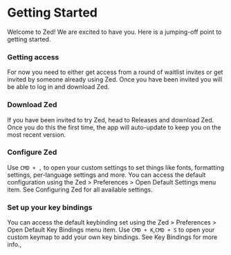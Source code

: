 # Getting Started

Welcome to Zed! We are excited to have you. Here is a jumping-off point to getting started.

### Getting access

For now you need to either get access from a round of waitlist invites or get invited by someone already using Zed. Once you have been invited you will be able to log in and download Zed.

### Download Zed

If you have been invited to try Zed, head to Releases and download Zed. Once you do this the first time, the app will auto-update to keep you on the most recent version.

### Configure Zed

Use `CMD + ,` to open your custom settings to set things like fonts, formatting settings, per-language settings and more. You can access the default configuration using the Zed > Preferences > Open Default Settings menu item. See Configuring Zed for all available settings.

### Set up your key bindings

You can access the default keybinding set using the Zed > Preferences > Open Default Key Bindings menu item. Use `CMD + K`,`CMD + S` to open your custom keymap to add your own key bindings. See Key Bindings for more info.,
